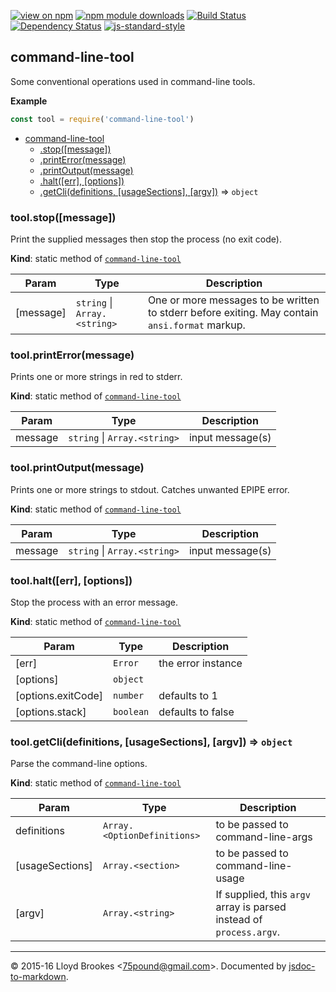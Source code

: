 [![view on npm](http://img.shields.io/npm/v/command-line-tool.svg)](https://www.npmjs.org/package/command-line-tool)
[![npm module downloads](http://img.shields.io/npm/dt/command-line-tool.svg)](https://www.npmjs.org/package/command-line-tool)
[![Build Status](https://travis-ci.org/75lb/command-line-tool.svg?branch=master)](https://travis-ci.org/75lb/command-line-tool)
[![Dependency Status](https://david-dm.org/75lb/command-line-tool.svg)](https://david-dm.org/75lb/command-line-tool)
[![js-standard-style](https://img.shields.io/badge/code%20style-standard-brightgreen.svg)](https://github.com/feross/standard)

<a name="module_command-line-tool"></a>

## command-line-tool
Some conventional operations used in command-line tools.

**Example**  
```js
const tool = require('command-line-tool')
```

* [command-line-tool](#module_command-line-tool)
    * [.stop([message])](#module_command-line-tool.stop)
    * [.printError(message)](#module_command-line-tool.printError)
    * [.printOutput(message)](#module_command-line-tool.printOutput)
    * [.halt([err], [options])](#module_command-line-tool.halt)
    * [.getCli(definitions, [usageSections], [argv])](#module_command-line-tool.getCli) ⇒ <code>object</code>

<a name="module_command-line-tool.stop"></a>

### tool.stop([message])
Print the supplied messages then stop the process (no exit code).

**Kind**: static method of <code>[command-line-tool](#module_command-line-tool)</code>  

| Param | Type | Description |
| --- | --- | --- |
| [message] | <code>string</code> &#124; <code>Array.&lt;string&gt;</code> | One or more messages to be written to stderr before exiting. May contain `ansi.format` markup. |

<a name="module_command-line-tool.printError"></a>

### tool.printError(message)
Prints one or more strings in red to stderr.

**Kind**: static method of <code>[command-line-tool](#module_command-line-tool)</code>  

| Param | Type | Description |
| --- | --- | --- |
| message | <code>string</code> &#124; <code>Array.&lt;string&gt;</code> | input message(s) |

<a name="module_command-line-tool.printOutput"></a>

### tool.printOutput(message)
Prints one or more strings to stdout. Catches unwanted EPIPE error.

**Kind**: static method of <code>[command-line-tool](#module_command-line-tool)</code>  

| Param | Type | Description |
| --- | --- | --- |
| message | <code>string</code> &#124; <code>Array.&lt;string&gt;</code> | input message(s) |

<a name="module_command-line-tool.halt"></a>

### tool.halt([err], [options])
Stop the process with an error message.

**Kind**: static method of <code>[command-line-tool](#module_command-line-tool)</code>  

| Param | Type | Description |
| --- | --- | --- |
| [err] | <code>Error</code> | the error instance |
| [options] | <code>object</code> |  |
| [options.exitCode] | <code>number</code> | defaults to 1 |
| [options.stack] | <code>boolean</code> | defaults to false |

<a name="module_command-line-tool.getCli"></a>

### tool.getCli(definitions, [usageSections], [argv]) ⇒ <code>object</code>
Parse the command-line options.

**Kind**: static method of <code>[command-line-tool](#module_command-line-tool)</code>  

| Param | Type | Description |
| --- | --- | --- |
| definitions | <code>Array.&lt;OptionDefinitions&gt;</code> | to be passed to command-line-args |
| [usageSections] | <code>Array.&lt;section&gt;</code> | to be passed to command-line-usage |
| [argv] | <code>Array.&lt;string&gt;</code> | If supplied, this `argv` array is parsed instead of `process.argv`. |


* * *

&copy; 2015-16 Lloyd Brookes \<75pound@gmail.com\>. Documented by [jsdoc-to-markdown](https://github.com/jsdoc2md/jsdoc-to-markdown).

